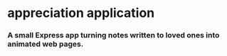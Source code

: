 # appreciation application 
### A small Express app turning notes written to loved ones into animated web pages.

